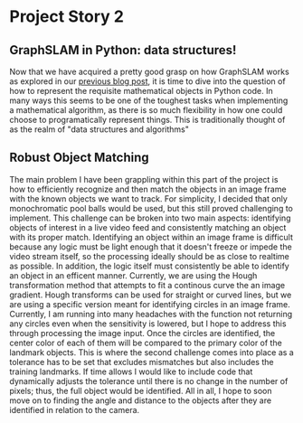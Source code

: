 # Project Story 2

## GraphSLAM in Python: data structures!

Now that we have acquired a pretty good grasp on how GraphSLAM works as explored in our [previous blog post](URL), it is time to dive into the question of how to represent the requisite mathematical objects in Python code. In many ways this seems to be one of the toughest tasks when implementing a mathematical algorithm, as there is so much flexibility in how one could choose to programatically represent things. This is traditionally thought of as the realm of "data structures and algorithms"

## Robust Object Matching

The main problem I have been grappling within this part of the project is how to efficiently recognize and then match the objects in an image frame with the known objects we want to track. For simplicity, I decided that only monochromatic pool balls would be used, but this still proved challenging to implement. This challenge can be broken into two main aspects: identifying objects of interest in a live video feed and consistently matching an object with its proper match. Identifying an object within an image frame is difficult because any logic must be light enough that it doesn't freeze or impede the video stream itself, so the processing ideally should be as close to realtime as possible. In addition, the logic itself must consistently be able to identify an object in an efficent manner. Currently, we are using the Hough transformation method that attempts to fit a continous curve the an image gradient. Hough transforms can be used for straight or curved lines, but we are using a specific version meant for identifying circles in an image frame. Currently, I am running into many headaches with the function not returning any circles even when the sensitivity is lowered, but I hope to address this through processing the image input. Once the circles are identified, the center color of each of them will be compared to the primary color of the landmark objects. This is where the second challenge comes into place as a tolerance has to be set that excludes mismatches but also includes the training landmarks. If time allows I would like to include code that dynamically adjusts the tolerance until there is no change in the number of pixels; thus, the full object would be identified. All in all, I hope to soon move on to finding the angle and distance to the objects after they are identified in relation to the camera. 
